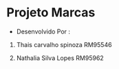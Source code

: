 
# Projeto Marcas

- Desenvolvido Por :

1. Thais carvalho spinoza RM95546

3. Nathalia Silva Lopes RM95962 
